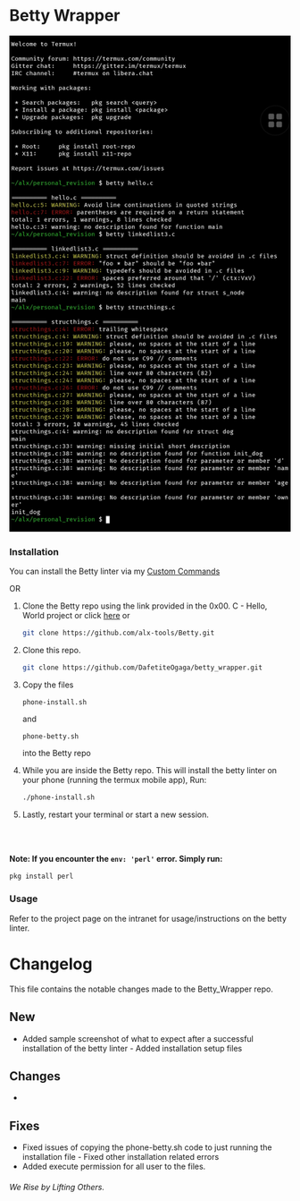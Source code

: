 # Betty Wrapper

![Sample Image](SmartSelect_20230819-233756_Termux.jpg)

### Installation

You can install the Betty linter via my [Custom Commands](https://github.com/DafetiteOgaga/custom_commands)

OR
<br>

1. Clone the Betty repo using the link provided in the 0x00. C - Hello, World project or click [here](https://github.com/alx-tools/Betty) or
   ```bash
   git clone https://github.com/alx-tools/Betty.git
   ```


2. Clone this repo. 
   ```bash
   git clone https://github.com/DafetiteOgaga/betty_wrapper.git
   ```

3. Copy the files
   ```
   phone-install.sh
   ```
   and
   ```
   phone-betty.sh
   ```
   into the Betty repo


4. While you are inside the Betty repo. This will install the betty linter on your phone (running the termux mobile app), Run:
   ```bash
   ./phone-install.sh
   ```

5. Lastly, restart your terminal or start a new session.

<br><br>

**Note: If you encounter the `env: 'perl'` error. Simply run:**
   ```bash
   pkg install perl
   ```


### Usage

Refer to the project page on the intranet for usage/instructions on the betty linter.


# Changelog
This file contains the notable changes made to the Betty_Wrapper repo.

## New
   - Added sample screenshot of what to expect after a successful installation of the betty linter
	- Added installation setup files


## Changes 
   - 

## Fixes
   - Fixed issues of copying the phone-betty.sh code to just running the installation file
	- Fixed other installation related errors
   - Added execute permission for all user to the files.




###### We Rise by Lifting Others.
